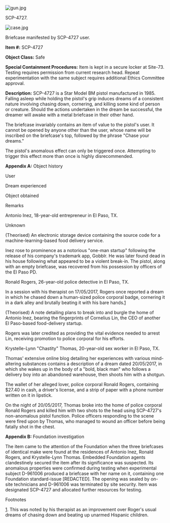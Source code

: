 ![gun.jpg](http://scp-wiki.wdfiles.com/local--files/scp-4727/gun.jpg)

SCP-4727.

![case.jpg](http://scp-wiki.wdfiles.com/local--files/scp-4727/case.jpg)

Briefcase manifested by SCP-4727 user.

**Item #:** SCP-4727

**Object Class:** Safe

**Special Containment Procedures:** Item is kept in a secure locker at Site-73. Testing requires permission from current research head. Repeat experimentation with the same subject requires additional Ethics Committee approval.

**Description:** SCP-4727 is a Star Model BM pistol manufactured in 1985. Falling asleep while holding the pistol's grip induces dreams of a consistent nature involving chasing down, cornering, and killing some kind of person or creature. Should the actions undertaken in the dream be successful, the dreamer will awake with a metal briefcase in their other hand.

The briefcase invariably contains an item of value to the pistol's user. It cannot be opened by anyone other than the user, whose name will be inscribed on the briefcase's top, followed by the phrase "Chase your dreams."

The pistol's anomalous effect can only be triggered once. Attempting to trigger this effect more than once is highly disrecommended.

**Appendix A:** Object history

User

Dream experienced

Object obtained

Remarks

Antonio Inez, 18-year-old entrepreneur in El Paso, TX.

Unknown

(Theorised) An electronic storage device containing the source code for a machine-learning-based food delivery service.

Inez rose to prominence as a notorious "one-man startup" following the release of his company's trademark app, Gobblr. He was later found dead in his house following what appeared to be a violent break-in. The pistol, along with an empty briefcase, was recovered from his possession by officers of the El Paso PD.

Ronald Rogers, 26-year-old police detective in El Paso, TX.

In a session with his therapist on 17/05/2017, Rogers once reported a dream in which he chased down a human-sized police corporal badge, cornering it in a dark alley and brutally beating it with his bare hands.[1](javascript:;)

(Theorised) A note detailing plans to break into and burgle the home of Antonio Inez, bearing the fingerprints of Cornelius Lin, the CEO of another El Paso-based food-delivery startup.

Rogers was later credited as providing the vital evidence needed to arrest Lin, receiving promotion to police corporal for his efforts.

Krystelle-Lynn "Chastity" Thomas, 20-year-old sex worker in El Paso, TX.

Thomas' extensive online blog detailing her experiences with various mind-altering substances contains a description of a dream dated 20/05/2017, in which she wakes up in the body of a "bold, black man" who follows a delivery boy into an abandoned warehouse, then shoots him with a shotgun.

The wallet of her alleged lover, police corporal Ronald Rogers, containing $27.40 in cash, a driver's license, and a strip of paper with a phone number written on it in lipstick.

On the night of 20/05/2017, Thomas broke into the home of police corporal Ronald Rogers and killed him with two shots to the head using SCP-4727's non-anomalous pistol function. Police officers responding to the scene were fired upon by Thomas, who managed to wound an officer before being fatally shot in the chest.

**Appendix B:** Foundation investigation

The item came to the attention of the Foundation when the three briefcases of identical make were found at the residences of Antonio Inez, Ronald Rogers, and Krystelle-Lynn Thomas. Embedded Foundation agents clandestinely secured the item after its significance was suspected. Its anomalous properties were confirmed during testing when experimental subject D-961006 produced a briefcase with her name on it, containing one Foundation standard-issue \[REDACTED\]. The opening was sealed by on-site technicians and D-961006 was terminated by site security. Item was designated SCP-4727 and allocated further resources for testing.

Footnotes

[1](javascript:;). This was noted by his therapist as an improvement over Roger's usual dreams of chasing down and beating up unarmed Hispanic children.